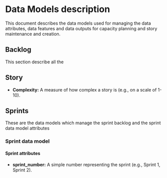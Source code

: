 # Data Models description
This document describes the data models used for managing the data attributes, data features and data outputs for capacity planning and story maintenance and creation.

## Backlog
This section describe all the 

## Story

* **Complexity:** A measure of how complex a story is (e.g., on a scale of 1-10).


## Sprints
These are the data models which manage the sprint backlog and the sprint data model attributes

### Sprint data model

#### Sprint attributes

* **sprint_number:** A simple number representing the sprint (e.g., Sprint 1, Sprint 2).


